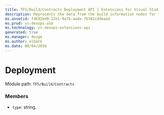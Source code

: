 ```yaml
---
title: TFS/Build/Contracts Deployment API | Extensions for Visual Studio Team Services
description: Represents the data from the build information nodes for type &quot;DeploymentInformation&quot; for xaml builds
ms.assetid: fd692bd9-12e1-9a7b-aade-7b302cd4eaad
ms.prod: vs-devops-alm
ms.technology: vs-devops-extensions-api
generated: true
ms.manager: douge
ms.author: elbatk
ms.date: 08/04/2016
---
```


# Deployment

Module path: `TFS/Build/Contracts`


### Members

* `type`: string. 

